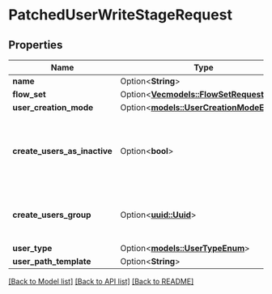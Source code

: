 # PatchedUserWriteStageRequest

## Properties

Name | Type | Description | Notes
------------ | ------------- | ------------- | -------------
**name** | Option<**String**> |  | [optional]
**flow_set** | Option<[**Vec<models::FlowSetRequest>**](FlowSetRequest.md)> |  | [optional]
**user_creation_mode** | Option<[**models::UserCreationModeEnum**](UserCreationModeEnum.md)> |  | [optional]
**create_users_as_inactive** | Option<**bool**> | When set, newly created users are inactive and cannot login. | [optional]
**create_users_group** | Option<[**uuid::Uuid**](uuid::Uuid.md)> | Optionally add newly created users to this group. | [optional]
**user_type** | Option<[**models::UserTypeEnum**](UserTypeEnum.md)> |  | [optional]
**user_path_template** | Option<**String**> |  | [optional]

[[Back to Model list]](../README.md#documentation-for-models) [[Back to API list]](../README.md#documentation-for-api-endpoints) [[Back to README]](../README.md)


